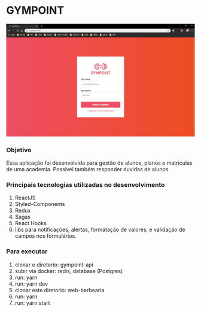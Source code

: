 # GYMPOINT
![login page](https://github.com/patricklongo1/gympoint-web/blob/master/ScreenHunter_825%20Dec.%2018%2015.59.jpg)

### Objetivo
Essa aplicação foi desenvolvida para gestão de alunos, planos e matriculas de uma academia. Possivel também responder duvidas de alunos.

### Principais tecnologias utilizadas no desenvolvimento
1. ReactJS
2. Styled-Components
3. Redux
4. Sagas
5. React Hooks
6. libs para notificações, alertas, formatação de valores, e validação de campos nos formulários.

### Para executar
1. clonar o diretorio: gympoint-api
2. subir via docker: redis, database (Postgres)
3. run: yarn
4. run: yarn dev
5. clonar este diretorio: web-barbearia
6. run: yarn
7. run: yarn start
